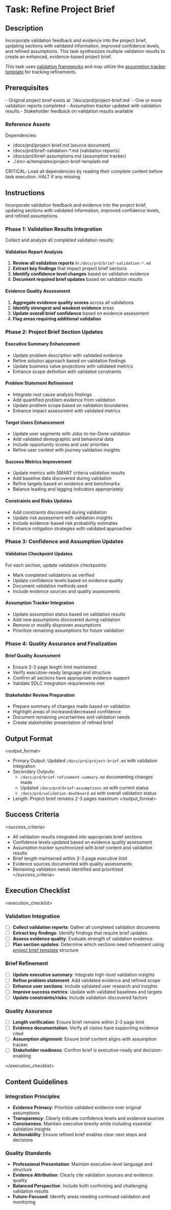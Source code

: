 # Task: Refine Project Brief

## Description

Incorporate validation feedback and evidence into the project brief, updating sections with validated information, improved confidence levels, and refined assumptions. This task synthesizes multiple validation results to create an enhanced, evidence-based project brief.

This task uses [validation frameworks](./.krci-ai/data/validation-frameworks.md) and may utilize the [assumption tracker template](./.krci-ai/templates/assumption-tracker-template.md) for tracking refinements.

## Prerequisites

<prerequisites>
- Original project brief exists at `/docs/prd/project-brief.md`
- One or more validation reports completed
- Assumption tracker updated with validation results
- Stakeholder feedback on validation results available
</prerequisites>

### Reference Assets

Dependencies:

- /docs/prd/project-brief.md (source document)
- /docs/prd/brief-validation-*.md (validation reports)
- /docs/prd/brief-assumptions.md (assumption tracker)
- ./.krci-ai/templates/project-brief-template.md

CRITICAL: Load all dependencies by reading their complete content before task execution. HALT if any missing.

## Instructions

<instructions>
Incorporate validation feedback and evidence into the project brief, updating sections with validated information, improved confidence levels, and refined assumptions.

### Phase 1: Validation Results Integration

Collect and analyze all completed validation results:

#### Validation Report Analysis

1. **Review all validation reports** in `/docs/prd/brief-validation-*.md`
2. **Extract key findings** that impact project brief sections
3. **Identify confidence level changes** based on validation evidence
4. **Document required brief updates** based on validation results

#### Evidence Quality Assessment

1. **Aggregate evidence quality scores** across all validations
2. **Identify strongest and weakest evidence** areas
3. **Update overall brief confidence** based on evidence assessment
4. **Flag areas requiring additional validation**

### Phase 2: Project Brief Section Updates

#### Executive Summary Enhancement

- Update problem description with validated evidence
- Refine solution approach based on validation findings
- Update business value projections with validated metrics
- Enhance scope definition with validated constraints

#### Problem Statement Refinement

- Integrate root cause analysis findings
- Add quantified problem evidence from validation
- Update problem scope based on validation boundaries
- Enhance impact assessment with validated metrics

#### Target Users Enhancement

- Update user segments with Jobs-to-be-Done validation
- Add validated demographic and behavioral data
- Include opportunity scores and user priorities
- Refine user context with journey validation insights

#### Success Metrics Improvement

- Update metrics with SMART criteria validation results
- Add baseline data discovered during validation
- Refine targets based on evidence and benchmarks
- Balance leading and lagging indicators appropriately

#### Constraints and Risks Updates

- Add constraints discovered during validation
- Update risk assessment with validation insights
- Include evidence-based risk probability estimates
- Enhance mitigation strategies with validated approaches

### Phase 3: Confidence and Assumption Updates

#### Validation Checkpoint Updates

For each section, update validation checkpoints:
- Mark completed validations as verified
- Update confidence levels based on evidence quality
- Document validation methods used
- Include evidence sources and quality assessments

#### Assumption Tracker Integration

- Update assumption status based on validation results
- Add new assumptions discovered during validation
- Remove or modify disproven assumptions
- Prioritize remaining assumptions for future validation

### Phase 4: Quality Assurance and Finalization

#### Brief Quality Assessment

- Ensure 2-3 page length limit maintained
- Verify executive-ready language and structure
- Confirm all sections have appropriate evidence support
- Validate SDLC integration requirements met

#### Stakeholder Review Preparation

- Prepare summary of changes made based on validation
- Highlight areas of increased/decreased confidence
- Document remaining uncertainties and validation needs
- Create stakeholder presentation of refined brief
</instructions>

## Output Format

<output_format>
- Primary Output: Updated `/docs/prd/project-brief.md` with validation integration
- Secondary Outputs:
  - `/docs/prd/brief-refinement-summary.md` documenting changes made
  - Updated `/docs/prd/brief-assumptions.md` with current status
  - `/docs/prd/validation-dashboard.md` with overall validation status
- Length: Project brief remains 2-3 pages maximum
</output_format>

## Success Criteria

<success_criteria>
- All validation results integrated into appropriate brief sections
- Confidence levels updated based on evidence quality assessment
- Assumption tracker synchronized with brief content and validation results
- Brief length maintained within 2-3 page executive limit
- Evidence sources documented with quality assessments
- Remaining validation needs identified and prioritized
</success_criteria>

## Execution Checklist

<execution_checklist>

### Validation Integration

- [ ] **Collect validation reports**: Gather all completed validation documents
- [ ] **Extract key findings**: Identify findings that require brief updates
- [ ] **Assess evidence quality**: Evaluate strength of validation evidence
- [ ] **Plan section updates**: Determine which sections need refinement using [project brief template](./.krci-ai/templates/project-brief-template.md) structure

### Brief Refinement

- [ ] **Update executive summary**: Integrate high-level validation insights
- [ ] **Refine problem statement**: Add validated evidence and refined scope
- [ ] **Enhance user sections**: Include validated user research and insights
- [ ] **Improve success metrics**: Update with validated baselines and targets
- [ ] **Update constraints/risks**: Include validation-discovered factors

### Quality Assurance

- [ ] **Length verification**: Ensure brief remains within 2-3 page limit
- [ ] **Evidence documentation**: Verify all claims have supporting evidence cited
- [ ] **Assumption alignment**: Ensure brief content aligns with assumption tracker
- [ ] **Stakeholder readiness**: Confirm brief is executive-ready and decision-enabling

</execution_checklist>

## Content Guidelines

### Integration Principles

- **Evidence Primacy**: Prioritize validated evidence over original assumptions
- **Transparency**: Clearly indicate confidence levels and evidence sources
- **Conciseness**: Maintain executive brevity while including essential validation insights
- **Actionability**: Ensure refined brief enables clear next steps and decisions

### Quality Standards

- **Professional Presentation**: Maintain executive-level language and structure
- **Evidence Attribution**: Clearly cite validation sources and evidence quality
- **Balanced Perspective**: Include both confirming and challenging validation results
- **Future-Focused**: Identify areas needing continued validation and monitoring
